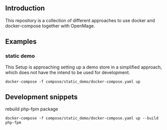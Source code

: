 
## Introduction

This repository is a collection of different approaches to use docker and docker-compose together with OpenMage.



## Examples

### static demo

This Setup is approaching setting up a demo store in a simplified approach,
which does not have the intend to be used for development.

```
docker-compose -f compose/static_demo/docker-compose.yaml up
```

## Development snippets

rebuild php-fpm package

```
docker-compose -f compose/static_demo/docker-compose.yaml up --build php-fpm
```
